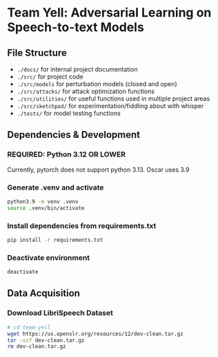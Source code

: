# Team Yell: Adversarial Learning on Speech-to-text Models

## File Structure

- `./docs/` for internal project documentation
- `./src/` for project code
- `./src/models` for perturbation models (closed and open)
- `./src/attacks/` for attack optimization functions
- `./src/utilities/` for useful functions used in multiple project areas
- `./src/sketchpad/` for experimentation/fiddling about with whisper
- `./tests/` for model testing functions

## Dependencies & Development

### REQUIRED: Python 3.12 OR LOWER

Currently, pytorch does not support python 3.13. Oscar uses 3.9

### Generate .venv and activate

```bash
python3.9 -m venv .venv
source .venv/bin/activate
```

### Install dependencies from requirements.txt

```bash
pip install -r requirements.txt
```

### Deactivate environment

```bash
deactivate
```

## Data Acquisition

### Download LibriSpeech Dataset

```bash
# cd team-yell
wget https://us.openslr.org/resources/12/dev-clean.tar.gz
tar -xzf dev-clean.tar.gz
rm dev-clean.tar.gz
```

